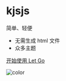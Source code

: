 <!-- _coverpage.md -->

# kjsjs 



 简单、轻便
- 无需生成 html 文件
- 众多主题


[开始使用 Let Go](/page/guide.md)

![color](#f0f0f0)